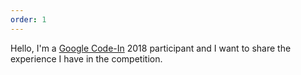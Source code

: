 ```yaml
---
order: 1
---
```


Hello, I'm a [Google Code-In](https://codein.withgoogle.com/) 2018 participant and I want to share the experience I have in the competition.

